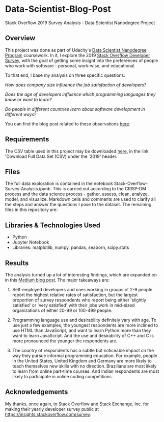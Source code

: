 # Data-Scientist-Blog-Post
Stack Overflow 2019 Survey Analysis - Data Scientist Nanodegree Project

## Overview

This project was done as part of Udacity's [Data Scientist Nanodegree Program](https://www.udacity.com/course/data-scientist-nanodegree--nd025) coursework. In it, I explore the 2019 [Stack Overflow Developer Survey](https://insights.stackoverflow.com/survey), with the goal of getting some insight into the preferences of people who work with software - personal, work-wise, and educational.

To that end, I base my analysis on three specific questions:

*How does company size influence the job satisfaction of developers?*

*Does the age of developers influence which programming languages they know or want to learn?*

*Do people in different countries learn about software development in different ways?*



You can find the blog post related to these observations [here](https://medium.com/@wasayf88/data-analysis-of-stack-overflow-developer-survey-2019-ab56f8d2274f).

## Requirements

The CSV table used in this project may be downloaded [here](https://insights.stackoverflow.com/survey), in the link 'Download Full Data Set (CSV) under the '2019' header.

## Files

The full data exploration is contained in the notebook Stack-Overflow-Survey-Analysis.ipynb. This is carried out according to the CRISP-DM process and the data science process - gather, assess, clean, analyze, model, and visualize. Markdown cells and comments are used to clarify all the steps and answer the questions I pose to the dataset. The remaining files in this repository are:


## Libraries & Technologies Used

* Python
* Jupyter Notebook
* Libraries: matplotlib, numpy, pandas, seaborn, scipy.stats

## Results

The analysis turned up a lot of interesting findings, which are expanded on in this [Medium blog post](). The major takeaways are:

1. Self-employed developers and ones working in groups of 2-9 people report the highest relative rates of satisfaction, but the largest proportion of survey respondents who report being either 'slightly satisfied' or 'very satisfied' with their jobs work in mid-sized organizations of either 20-99 or 100-499 people.

2. Programming language use and desirability definitely vary with age. To use just a few examples, the youngest respondents are more inclined to use HTML than JavaScript, and want to learn Python more than they want to learn JavaScript. And the use and desirability of C++ and C is more pronounced the younger the respondents are.

3. The country of respondents has a subtle but noticeable impact on the way they pursue informal programming education. For example, people in the United States, United Kingdom and Germany are more likely to teach themselves new skills with no direction. Brazilians are most likely to learn from online part-time courses. And Indian respondents are most likely to participate in online coding competitions.

## Acknowledgements

My thanks, once again, to Stack Overflow and Stack Exchange, Inc. for making their yearly  developer survey public at https://insights.stackoverflow.com/survey.
